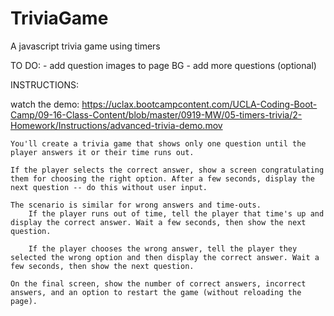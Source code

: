 # TriviaGame
A javascript trivia game using timers

TO DO:
    - add question images to page BG
	- add more questions (optional)

INSTRUCTIONS:

watch the demo:
https://uclax.bootcampcontent.com/UCLA-Coding-Boot-Camp/09-16-Class-Content/blob/master/0919-MW/05-timers-trivia/2-Homework/Instructions/advanced-trivia-demo.mov

    You'll create a trivia game that shows only one question until the player answers it or their time runs out.

    If the player selects the correct answer, show a screen congratulating them for choosing the right option. After a few seconds, display the next question -- do this without user input.

    The scenario is similar for wrong answers and time-outs.
        If the player runs out of time, tell the player that time's up and display the correct answer. Wait a few seconds, then show the next question.
        
        If the player chooses the wrong answer, tell the player they selected the wrong option and then display the correct answer. Wait a few seconds, then show the next question.

    On the final screen, show the number of correct answers, incorrect answers, and an option to restart the game (without reloading the page).
